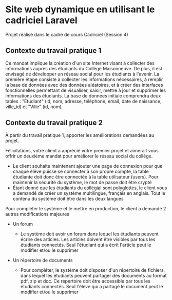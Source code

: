 # Site web dynamique en utilisant le cadriciel Laravel

Projet réalisé dans le cadre de cours Cadriciel (Session 4)

## Contexte du travail pratique 1

Ce mandat implique la création d'un site Internet visant à collecter des informations auprès des
étudiants du Collège Maisonneuve. De plus, il est envisagé de développer un réseau social pour
les étudiants à l'avenir.
La première étape consiste à collecter les informations nécessaires, à remplir la base de
données avec des données aléatoires, et à créer des interfaces fonctionnelles permettant de
visualiser, saisir, mettre à jour et supprimer les informations des étudiants.
La base de données initiale comprendra deux tables : "Étudiant" (id, nom, adresse, téléphone,
email, date de naissance, ville_id) et "Ville" (id, nom).

## Contexte du travail pratique 2

À partir du travail pratique 1, apporter les améliorations demandées au projet.

Félicitations, votre client a apprécié votre premier projet et aimerait vous offrir un
deuxième mandat pour améliorer le réseau social du collège.

- Le client souhaite maintenant ajouter une page de connexion pour que chaque
élève puisse se connecter à son propre compte, la table étudiante doit donc être
connectée à la table utilisateur (users). Pour maintenir la sécurité du système, le
mot de passe doit être crypté
- Étant donné que les étudiants du collégial sont polyglottes, le client vous a
demandé de créer un système multilingue, français en anglais. Tout le contenu du
système doit être dans les deux langues

Pour compléter le système et le mettre en production, le client a demandé 2 autres
modifications majeures
- Un forum
    - Le système doit avoir un forum dans lequel les étudiants peuvent écrire des
articles. Les articles doivent être visibles par tous les étudiants connectés. Seul
l'étudiant qui a écrit l'article peut le modifier et/ou le supprimer

- Un répertoire de documents
    - Pour compléter, le système doit disposer d'un répertoire de fichiers, dans lequel
les étudiants peuvent partager des documents au format pdf, zip et doc. Ce
répertoire doit être accessible par tous les étudiants connectés. Seul l'élève qui a
partagé le document peut le modifier et/ou le supprimer